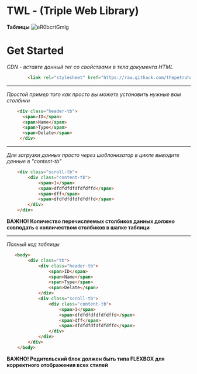 # TWL - (Triple Web Library)

**Таблицы**
![eR0bcrtGmlg](https://user-images.githubusercontent.com/50780255/132317499-7eb4ef2e-6732-4c1b-bba3-6bb195e69b70.jpg)

# Get Started
*CDN - вставте данный тег со свойствами в тела документа HTML* 
```html
        <link rel="stylesheet" href="https://raw.githack.com/thepetruha/TWL/main/style.css">
```
____

*Простой пример того как просто вы можете установить нужные вам столбики*
```html
    <div class="header-tb">
      <span>ID</span>
      <span>Name</span>
      <span>Type</span>
      <span>Delate</span>
     </div>
```
____
*Для загрузки данных просто через шоблонизатор в цикле выводите данные в "content-tb"*
```html
    <div class="scroll-tb">
        <div class="content-tb">
            <span>1</span>
            <span>dfdfdfdfdfdfdffd</span>
            <span>dff</span>
            <span>dfdfdfdfdfdfdffd</span>
        </div>
    </div>
```
__ВАЖНО! Количество перечисляемых столбиков данных должно совподать с колличеством столбиков в шапке таблици__
____
*Полный код таблицы*
```html 
   <body>
        <div class="tb">
            <div class="header-tb">
                <span>ID</span>
                <span>Name</span>
                <span>Type</span>
                <span>Delate</span>
            </div>
            <div class="scroll-tb">
                <div class="content-tb">
                    <span>1</span>
                    <span>dfdfdfdfdfdfdffd</span>
                    <span>dff</span>
                    <span>dfdfdfdfdfdfdffd</span>
                </div>
            </div>
        </div>
    </body>
```
__ВАЖНО! Родительский блок должен быть типа FLEXBOX для корректного отображения всех стилей__
